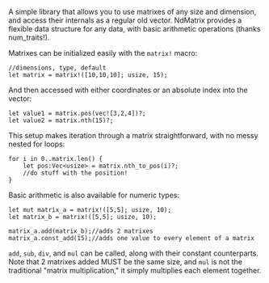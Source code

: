 A simple library that allows you to use matrixes of any size and dimension, and access their internals as a regular old vector. NdMatrix provides a flexible data structure for any data, with basic arithmetic operations (thanks num_traits!).

Matrixes can be initialized easily with the `matrix!` macro:
```
//dimensions, type, default
let matrix = matrix!([10,10,10]; usize, 15);
```
And then accessed with either coordinates or an absolute index into the vector:
```
let value1 = matrix.pos(vec![3,2,4])?;
let value2 = matrix.nth(15)?;
```
This setup makes iteration through a matrix straightforward, with no messy nested for loops:
```
for i in 0..matrix.len() {
    let pos:Vec<usize> = matrix.nth_to_pos(i)?;
    //do stuff with the position!
}
```

Basic arithmetic is also available for numeric types:
```
let mut matrix_a = matrix!([5,5]; usize, 10);
let matrix_b = matrix!([5,5]; usize, 10);

matrix_a.add(matrix_b);//adds 2 matrixes
matrix_a.const_add(15);//adds one value to every element of a matrix
```
`add`, `sub`, `div`, and `mul` can be called, along with their constant counterparts. Note that 2 matrixes added MUST be the same size, and `mul` is not the traditional "matrix multiplication," it simply multiplies each element together.